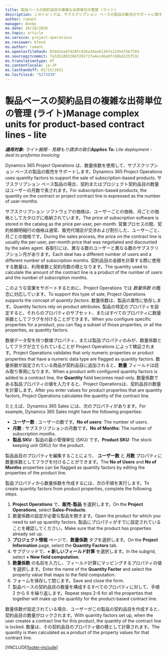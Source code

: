 ```yaml
---
title: 製品ベースの契約品目の複雑な出荷単位の管理 (ライト)
description: このトピックは、サブスクリプション ベースの製品の販売のサポートに関する情報を提供します。
author: rumant
manager: Annbe
ms.date: 10/28/2020
ms.topic: article
ms.service: project-operations
ms.reviewer: kfend
ms.author: rumant
ms.openlocfilehash: 029d2aa4fd20fc036a34ae6136fe12454f3b7703
ms.sourcegitcommit: fa32b1893286f20271fa4ec4be8fc68bd135f53c
ms.translationtype: HT
ms.contentlocale: ja-JP
ms.lasthandoff: 02/15/2021
ms.locfileid: "5273339"
---
```

# <a name="manage-complex-units-for-product-based-contract-lines---lite"></a><span data-ttu-id="179ce-103">製品ベースの契約品目の複雑な出荷単位の管理 (ライト)</span><span class="sxs-lookup"><span data-stu-id="179ce-103">Manage complex units for product-based contract lines - lite</span></span>

<span data-ttu-id="179ce-104">_**適用対象:** ライト展開 - 見積もり請求の取引_</span><span class="sxs-lookup"><span data-stu-id="179ce-104">_**Applies To:** Lite deployment - deal to proforma invoicing_</span></span>

<span data-ttu-id="179ce-105">Dynamics 365 Project Operations は、数量係数を使用して、サブスクリプション ベースの製品の販売をサポートします。</span><span class="sxs-lookup"><span data-stu-id="179ce-105">Dynamics 365 Project Operations uses quantity factors to support the sale of subscription-based products.</span></span> <span data-ttu-id="179ce-106">サブスクリプション ベース製品の場合、契約またはプロジェクト契約品目の数量はユーザーの月数で表されます。</span><span class="sxs-lookup"><span data-stu-id="179ce-106">For subscription-based products, the quantity on the contract or project contract line is expressed as the number of user-months.</span></span>

<span data-ttu-id="179ce-107">サブスクリプション ソフトウェアの価格は、ユーザーごとの価格、月ごとの価格としてカタログに格納されています。</span><span class="sxs-lookup"><span data-stu-id="179ce-107">The price of subscription software is stored in the catalog as the price per-user, per-month.</span></span> <span data-ttu-id="179ce-108">営業プロセスの間、契約依頼明細行の価格は通常、販売代理店が交渉および割引した、ユーザーごと、月ごとの価格です。</span><span class="sxs-lookup"><span data-stu-id="179ce-108">During the sales process, the price on the contract line is usually the per-user, per-month price that was negotiated and discounted by the sales agent.</span></span> <span data-ttu-id="179ce-109">各取引には、異なる数のユーザーと異なる数のサブスクリプション月があります。</span><span class="sxs-lookup"><span data-stu-id="179ce-109">Each deal has a different number of users and a different number of subscription months.</span></span> <span data-ttu-id="179ce-110">契約品目の金額を計算する際に使用する数量は、利用者数と契約月数の積となります。</span><span class="sxs-lookup"><span data-stu-id="179ce-110">The quantity used to calculate the amount of the contract line is a product of the number of users and the number of subscription months.</span></span>

<span data-ttu-id="179ce-111">このような営業をサポートするために、Project Operations では *数量係数* の概念に対応しています。</span><span class="sxs-lookup"><span data-stu-id="179ce-111">To support this type of sale, Project Operations supports the concept of *quantity factors*.</span></span> <span data-ttu-id="179ce-112">数量係数は、製品の属性に依存します。</span><span class="sxs-lookup"><span data-stu-id="179ce-112">Quantity factors rely on product attributes.</span></span> <span data-ttu-id="179ce-113">製品の特定のプロパティを設定すると、それらのプロパティのサブセット、またはすべてのプロパティに数量係数としてフラグを付けることができます。</span><span class="sxs-lookup"><span data-stu-id="179ce-113">When you configure specific properties for a product, you can flag a subset of those properties, or all the properties, as quantity factors.</span></span>

<span data-ttu-id="179ce-114">数値データ型を持つ数値プロパティ、または製品プロパティのみが、数量係数としてフラグが立てられていることが Project Operations によって検証されます。</span><span class="sxs-lookup"><span data-stu-id="179ce-114">Project Operations validates that only numeric properties or product properties that have a numeric data type are flagged as quantity factors.</span></span> <span data-ttu-id="179ce-115">数量係数が設定されている商品が契約品目に追加されると、**数量** フィールドは読み取り専用になります。</span><span class="sxs-lookup"><span data-stu-id="179ce-115">When a product with configured quantity factors is added to a contract line, the **Quantity** field  becomes read-only.</span></span> <span data-ttu-id="179ce-116">数量係数である製品プロパティの値を入力すると、Project Operationsは、契約品目の数量を計算します。</span><span class="sxs-lookup"><span data-stu-id="179ce-116">After you enter values for product properties that are quantity factors, Project Operations calculates the quantity of the contract line.</span></span>

<span data-ttu-id="179ce-117">たとえば、Dynamics 365 Sales には、次のプロパティがあります。</span><span class="sxs-lookup"><span data-stu-id="179ce-117">For example, Dynamics 365 Sales might have the following properties:</span></span>

- <span data-ttu-id="179ce-118">**ユーザー数** : ユーザーの数です。</span><span class="sxs-lookup"><span data-stu-id="179ce-118">**No of users**: The number of users.</span></span>
- <span data-ttu-id="179ce-119">**月数** : サブスクリプションの月数です。</span><span class="sxs-lookup"><span data-stu-id="179ce-119">**No of Months**: The number of subscription months.</span></span>
- <span data-ttu-id="179ce-120">**製品 SKU** : 製品の最小管理単位 (SKU) です。</span><span class="sxs-lookup"><span data-stu-id="179ce-120">**Product SKU**: The stock keeping unit (SKU) for the product.</span></span>

<span data-ttu-id="179ce-121">製品品目のプロパティを編集することにより、 **ユーザー数** と **月数** プロパティに数量係数としてフラグを付けることができます。</span><span class="sxs-lookup"><span data-stu-id="179ce-121">The **No of Users** and **No of Months** properties can be flagged as quantity factors by editing the properties of the product line.</span></span>

<span data-ttu-id="179ce-122">製品プロパティから数量係数を作成するには、次の手順を実行します。</span><span class="sxs-lookup"><span data-stu-id="179ce-122">To create quantity factors from product properties, complete the following steps.</span></span>

1. <span data-ttu-id="179ce-123">**Project Operations** で、**販売-製品** を選択します。</span><span class="sxs-lookup"><span data-stu-id="179ce-123">On the **Project Operations**, select **Sales-Products**.</span></span>
2. <span data-ttu-id="179ce-124">数量係数の設定が必要な製品を開きます。</span><span class="sxs-lookup"><span data-stu-id="179ce-124">Open the product for which you need to set up quantity factors.</span></span> <span data-ttu-id="179ce-125">製品にプロパティがすでに設定されていることを確認してください。</span><span class="sxs-lookup"><span data-stu-id="179ce-125">Make sure that the product has properties already set up.</span></span>
3. <span data-ttu-id="179ce-126">**プロジェクト情報** ページで、**数量係数** タブを選択します。</span><span class="sxs-lookup"><span data-stu-id="179ce-126">On the **Project Information** page, select the **Quantity Factors** tab.</span></span>
4. <span data-ttu-id="179ce-127">サブグリッドで、**+ 新しいフィールド計算** を選択します。</span><span class="sxs-lookup"><span data-stu-id="179ce-127">In the subgrid, select **+ New field computation**.</span></span>
5. <span data-ttu-id="179ce-128">**数量係数** の名前を入力し、フィールド計算にマッピングするプロパティの値を選択します。</span><span class="sxs-lookup"><span data-stu-id="179ce-128">Enter the name of the **Quantity Factor** and select the property value that maps to the field computation.</span></span>
6. <span data-ttu-id="179ce-129">フォームを保存して閉じます。</span><span class="sxs-lookup"><span data-stu-id="179ce-129">Save and close the form.</span></span>
7. <span data-ttu-id="179ce-130">製品ベースの契約品目の数量を構成するすべてのプロパティに対して、手順 2 から 6 を繰り返します。</span><span class="sxs-lookup"><span data-stu-id="179ce-130">Repeat steps 2-6 for all the properties that together will make up the quantity for the product-based contract line.</span></span>

<span data-ttu-id="179ce-131">数量係数が設定されている場合、ユーザーがこの製品の契約品目を作成すると、契約品目の数量がロックされます。</span><span class="sxs-lookup"><span data-stu-id="179ce-131">With quantity factors set up, when the user creates a contract line for this product, the quantity of the contract line is locked.</span></span> <span data-ttu-id="179ce-132">数量は、その契約品目のプロパティ値の積として計算されます。</span><span class="sxs-lookup"><span data-stu-id="179ce-132">The quantity is then calculated as a product of the property values for that contract line.</span></span>


[!INCLUDE[footer-include](../../includes/footer-banner.md)]